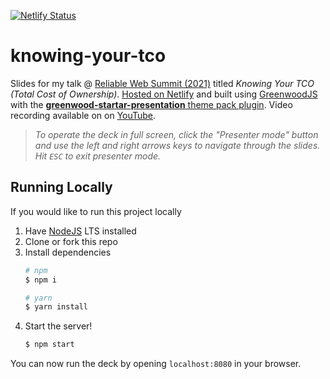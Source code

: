 [![Netlify Status](https://api.netlify.com/api/v1/badges/a16a75fe-bf67-4edb-a160-63cacd943752/deploy-status)](https://app.netlify.com/sites/practical-goldberg-a5ae74/deploys)

# knowing-your-tco

Slides for my talk @ [Reliable Web Summit (2021)](https://reliablewebsummit.com/) titled _Knowing Your TCO (Total Cost of Ownership)_.  [Hosted on Netlify](https://practical-goldberg-a5ae74.netlify.app/) and built using [GreenwoodJS](https://github.com/ProjectEvergreen/greenwood) with the [**greenwood-startar-presentation** theme pack plugin](https://github.com/thescientist13/greenwood-starter-presentation/).  Video recording available on on [YouTube](https://youtu.be/6QBf5QCRSPI).

> _To operate the deck in full screen, click the "Presenter mode" button and use the left and right arrows keys to navigate through the slides.  Hit `ESC` to exit presenter mode._

## Running Locally

If you would like to run this project locally
1. Have [NodeJS](https://nodejs.org/) LTS installed
1. Clone or fork this repo
1. Install dependencies
    ```sh
    # npm
    $ npm i

    # yarn
    $ yarn install
    ```
1. Start the server!
    ```sh
    $ npm start
    ```

You can now run the deck by opening `localhost:8080` in your browser.